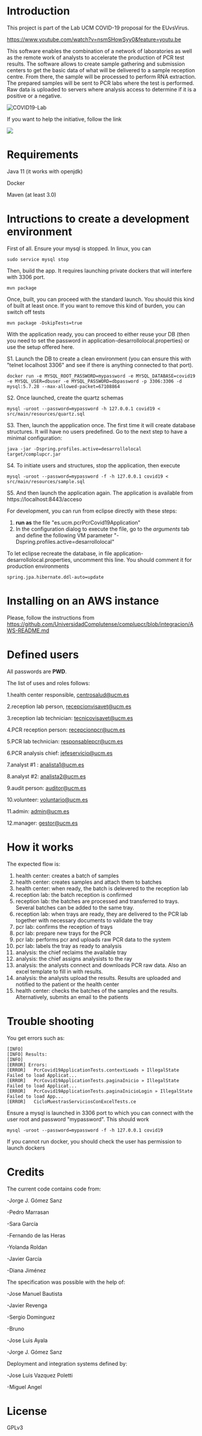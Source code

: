 Introduction
==
This project is part of the Lab UCM COVID-19 proposal for the EUvsVirus.

https://www.youtube.com/watch?v=nsmSHowSyy0&feature=youtu.be

This software enables the combination of a network of laboratories as well as the remote work of analysts to accelerate the production of PCR test results. The software allows to create sample gathering and submission centers to get the basic data of what will be delivered to a sample reception centre. From there, the sample will be processed to perform RNA extraction. The prepared samples will be sent to PCR labs where the test is performed. Raw data is uploaded to servers where analysis access to determine if it is a positive or a negative. 

![COVID19-Lab](https://www.ucm.es/onehealth/file/labs/?ver)

If you want to help the initiative, follow the link

[<img src="https://www.ucm.es/data/cont/media/portada/noticias/3-2020-04-29-donaciones%20covid%20ucm%20azul.JPG">](https://www.ucm.es/apoyo-investigacion/file/cabecera-donaciones/?ver)

Requirements
==

Java 11 (it works with openjdk)

Docker

Maven (at least 3.0)

Intructions to create a development environment
=====

First of all. Ensure your mysql is stopped. In linux, you can

	sudo service mysql stop

Then, build the app. It requires launching private dockers that will interfere with 3306 port.

	mvn package

Once, built, you can proceed with the standard launch. You should this kind of built at least once. If you want to remove this kind of burden, you can switch off tests

	mvn package -DskipTests=true

With the application ready, you can proceed to either reuse your DB (then you need to set the password in application-desarrollolocal.properties) or use the setup offered here.

S1. Launch the DB to create a clean environment (you can ensure this with "telnet localhost 3306" and see if there is anything connected to that port).

	docker run -e MYSQL_ROOT_PASSWORD=mypassword -e MYSQL_DATABASE=covid19 -e MYSQL_USER=dbuser -e MYSQL_PASSWORD=dbpassword -p 3306:3306 -d mysql:5.7.28 --max-allowed-packet=67108864

S2. Once launched, create the quartz schemas

	mysql -uroot --password=mypassword -h 127.0.0.1 covid19 < src/main/resources/quartz.sql

S3. Then, launch the appplication once. The first time it will create database structures. It will have no users predefined. Go to the next step to have a minimal configuration:

	java -jar -Dspring.profiles.active=desarrollolocal target/complupcr.jar

S4. To initiate users and structures, stop the application, then execute

	mysql -uroot --password=mypassword -f -h 127.0.0.1 covid19 < src/main/resources/sample.sql

S5. And then launch the application again. The application is available from  https://localhost:8443/acceso

For development, you can run from eclipse directly with these steps:

1. **run as** the file "es.ucm.pcrPcrCovid19Application"
2. In the configuration dialog to execute the file, go to the *arguments* tab and define the following VM parameter "-Dspring.profiles.active=desarrollolocal"

To let eclipse recreate the database, in file application-desarrollolocal.properties, uncomment this line. You should comment it for production environments

	spring.jpa.hibernate.ddl-auto=update

Installing on an AWS instance
===
Please, follow the instructions from 
https://github.com/UniversidadComplutense/complupcr/blob/integracion/AWS-README.md



Defined users
===
All passwords are **PWD**. 

The list of uses and roles follows:

1.health center responsible, centrosalud@ucm.es

2.reception lab person, recepcionvisavet@ucm.es

3.reception lab technician: tecnicovisavet@ucm.es

4.PCR reception person: recepcionpcr@ucm.es

5.PCR lab technician: responsablepcr@ucm.es

6.PCR analysis chief: jefeservicio@ucm.es

7.analyst #1 : analista1@ucm.es

8.analyst #2: analista2@ucm.es

9.audit person: auditor@ucm.es

10.volunteer: voluntario@ucm.es

11.admin: admin@ucm.es

12.manager: gestor@ucm.es

How it works
====

The expected flow is:
1. health center: creates a batch of samples
2. health center: creates samples and attach them to batches
3. health center: when ready, the batch is delevered to the reception lab
4. reception lab: the batch reception is confirmed
5. reception lab: the batches are processed and transferred to trays. Several batches can be added to the same tray.
6. reception lab: when trays are ready, they are delivered to the PCR lab together with necessary documents to validate the tray
7. pcr lab: confirms the reception of trays 
8. pcr lab: prepare new trays for the PCR
9. pcr lab: performs pcr and uploads raw PCR data to the system
10. pcr lab: labels the tray as ready to analysis
11. analysis: the chief reclaims the available tray
12. analysis: the chief assigns analysists to the ray
13. analysis: the analysts connect and downloads PCR raw data. Also an excel template to fill in with results.
14. analysis: the analysts upload the results. Results are uploaded and notified to the patient or the health center
15. health center: checks the batches of the samples and the results. Alternatively, submits an email to the patients

Trouble shooting
===
You get errors such as: 

	[INFO]
	[INFO] Results:
	[INFO]
	[ERROR] Errors:
	[ERROR]   PcrCovid19ApplicationTests.contextLoads » IllegalState Failed to load Applicat...
	[ERROR]   PcrCovid19ApplicationTests.paginaInicio » IllegalState Failed to load Applicat...
	[ERROR]   PcrCovid19ApplicationTests.paginaInicioLogin » IllegalState Failed to load App...
	[ERROR]   CicloMuestrasServiciosConExcelTests.ce

Ensure a mysql is launched in 3306 port to which you can connect with the user root and password "mypassword". This should work

	mysql -uroot --password=mypassword -f -h 127.0.0.1 covid19
	
If you cannot run docker, you should check the user has permission to launch dockers

Credits
=====
The current code contains code from:

-Jorge J. Gómez Sanz

-Pedro Marrasan

-Sara García

-Fernando de las Heras

-Yolanda Roldan

-Javier García

-Diana Jiménez


The specification was possible with the help of:

-Jose Manuel Bautista

-Javier Revenga

-Sergio Dominguez

-Bruno

-Jose Luis Ayala

-Jorge J. Gómez Sanz

Deployment and integration systems defined by:

-Jose Luis Vazquez Poletti

-Miguel Angel

License
=====
GPLv3

